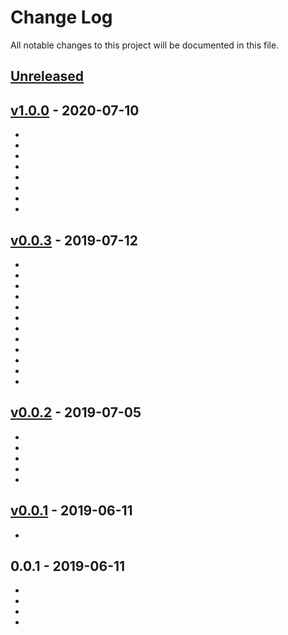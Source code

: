 # Change Log

All notable changes to this project will be documented in this file.

<a name="unreleased"></a>
## [Unreleased]



<a name="v1.0.0"></a>
## [v1.0.0] - 2020-07-10

- 
- 
- 
- 
- 
- 
- 
- 


<a name="v0.0.3"></a>
## [v0.0.3] - 2019-07-12

- 
- 
- 
- 
- 
- 
- 
- 
- 
- 
- 
- 


<a name="v0.0.2"></a>
## [v0.0.2] - 2019-07-05

- 
- 
- 
- 
- 


<a name="v0.0.1"></a>
## [v0.0.1] - 2019-06-11

- 


<a name="0.0.1"></a>
## 0.0.1 - 2019-06-11

- 
- 
- 
- 


[Unreleased]: https://github.com/binbashar/terraform-aws-cost-billing-alarm/compare/v1.0.0...HEAD
[v1.0.0]: https://github.com/binbashar/terraform-aws-cost-billing-alarm/compare/v0.0.3...v1.0.0
[v0.0.3]: https://github.com/binbashar/terraform-aws-cost-billing-alarm/compare/v0.0.2...v0.0.3
[v0.0.2]: https://github.com/binbashar/terraform-aws-cost-billing-alarm/compare/v0.0.1...v0.0.2
[v0.0.1]: https://github.com/binbashar/terraform-aws-cost-billing-alarm/compare/0.0.1...v0.0.1

